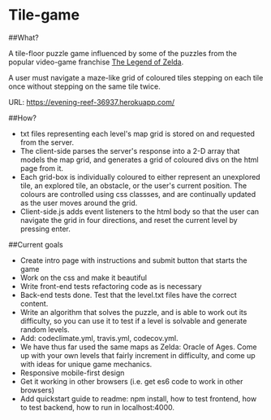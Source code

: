 # Tile-game

##What?

A tile-floor puzzle game influenced by some of the puzzles from the popular
video-game franchise [The Legend of Zelda](https://en.wikipedia.org/wiki/The_Legend_of_Zelda).

A user must navigate a maze-like grid of coloured tiles stepping on each tile once without
stepping on the same tile twice.

URL: https://evening-reef-36937.herokuapp.com/

##How?

* txt files representing each level's map grid is stored on and requested from the server.
* The client-side parses the server's response into a 2-D array that models the map grid, and generates a grid of coloured divs on the html page from it.
* Each grid-box is individually coloured to either represent an unexplored tile, an explored tile, an obstacle, or the user's current position. The colours are controlled using css classses, and are continually updated as the user moves around the grid.
* Client-side.js adds event listeners to the html body so that the user can navigate the grid in four directions, and reset the current level by pressing enter.

##Current goals

* Create intro page with instructions and submit button that starts the game
* Work on the css and make it beautiful
* Write front-end tests refactoring code as is necessary
* Back-end tests done. Test that the level.txt files have the correct content.
* Write an algorithm that solves the puzzle, and is able to work out its difficulty, so you can use it to test if a level is solvable and generate random levels.
* Add: codeclimate.yml, travis.yml, codecov.yml.
* We have thus far used the same maps as Zelda: Oracle of Ages. Come up with your own levels that fairly increment in difficulty, and come up with ideas for unique game mechanics.
* Responsive mobile-first design
* Get it working in other browsers (i.e. get es6 code to work in other browsers)
* Add quickstart guide to readme: npm install, how to test frontend, how to test backend, how to run in localhost:4000.
